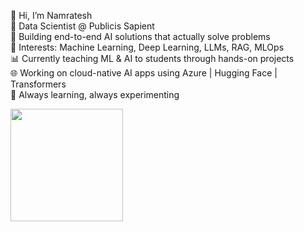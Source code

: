 👋 Hi, I’m Namratesh   
💼 Data Scientist @ Publicis Sapient       
🎯 Building end-to-end AI solutions that actually solve problems        
🧠 Interests: Machine Learning, Deep Learning, LLMs, RAG, MLOps          
📊 Currently teaching ML & AI to students through hands-on projects           
🌐 Working on cloud-native AI apps using Azure | Hugging Face | Transformers           
🚀 Always learning, always experimenting          

<img height="180em" src="https://github-readme-stats.vercel.app/api?username=namratesh&show_icons=true&hide_border=true&&count_private=true&include_all_commits=true" />
